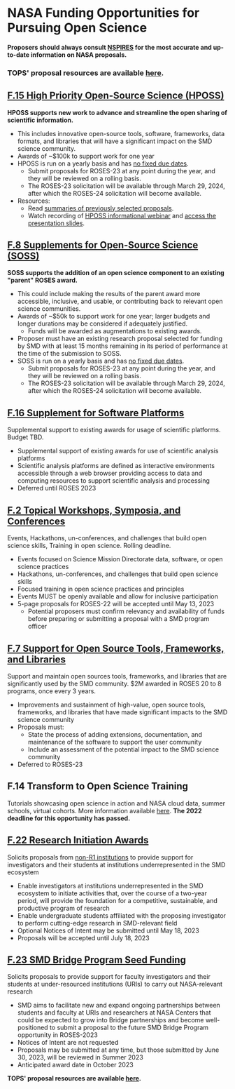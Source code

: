 # NASA Funding Opportunities for Pursuing Open Science
**Proposers should always consult [NSPIRES](https://nspires.nasaprs.com/external/) for the most accurate and up-to-date information on NASA proposals.**

### TOPS' proposal resources are available [here](https://nasa.github.io/Transform-to-Open-Science-Book/Proposal_Resources/readme.html).

## [F.15 High Priority Open-Source Science (HPOSS)](https://nspires.nasaprs.com/external/solicitations/summary.do?solId=%7b21419978-190B-811F-35A7-6D2DEEE24E4E%7d&path=&method=init)
**HPOSS supports new work to advance and streamline the open sharing of scientific information.**
- This includes innovative open-source tools, software, frameworks, data formats, and libraries that will have a significant impact on the SMD science community.
- Awards of ~$100k to support work for one year
- HPOSS is run on a yearly basis and has [no fixed due dates](https://science.nasa.gov/researchers/NoDD).
     - Submit proposals for ROSES-23 at any point during the year, and they will be reviewed on a rolling basis.
     - The ROSES-23 solicitation will be available through March 29, 2024, after which the ROSES-24 solicitation will become available.
- Resources: 
     - Read [summaries of previously selected proposals](https://nspires.nasaprs.com/external/viewrepositorydocument/cmdocumentid=957922/solicitationId=%7BB364DBB8-390B-744D-013F-8F4C304B9A63%7D/viewSolicitationDocument=1/HPOSS22%20Abstracts-clg-smc.pdf).
     - Watch recording of [HPOSS informational webinar](https://www.youtube.com/watch?v=YY87YMQc70E) and [access the presentation slides](https://nspires.nasaprs.com/external/viewrepositorydocument/cmdocumentid=916271/solicitationId=%7BB364DBB8-390B-744D-013F-8F4C304B9A63%7D/viewSolicitationDocument=1/HPOSS%20Information%20Session%2020230119.pdf).

## [F.8 Supplements for Open-Source Science (SOSS)](https://nspires.nasaprs.com/external/solicitations/summary.do?solId=%7B2B66037B-0507-568E-5D64-2A3B61DF0195%7D&path=&method=init)
**SOSS supports the addition of an open science component to an existing "parent" ROSES award.**
- This could include making the results of the parent award more accessible, inclusive, and usable, or contributing back to relevant open science communities.
- Awards of ~$50k to support work for one year; larger budgets and longer durations may be considered if adequately justified.
     - Funds will be awarded as augmentations to existing awards.
- Proposer must have an existing research proposal selected for funding by SMD with at least 15 months remaining in its period of performance at the time of the submission to SOSS.
- SOSS is run on a yearly basis and has [no fixed due dates](https://science.nasa.gov/researchers/NoDD).
     - Submit proposals for ROSES-23 at any point during the year, and they will be reviewed on a rolling basis.
     - The ROSES-23 solicitation will be available through March 29, 2024, after which the ROSES-24 solicitation will become available.

## [F.16 Supplement for Software Platforms](https://science.nasa.gov/researchers/solicitations/roses-2022/amendment-72-f16-supplement-scientific-software-platforms-deferred-roses-2023)
Supplemental support to existing awards for usage of scientific platforms. Budget TBD.
- Supplemental support of existing awards for use of scientific analysis platforms
- Scientific analysis platforms are defined as interactive environments accessible through a web browser providing access to data and computing resources to support scientific analysis and processing 
- Deferred until ROSES 2023

## [F.2 Topical Workshops, Symposia, and Conferences](https://science.nasa.gov/researchers/sara/grant-solicitations/roses-2021/amendment-10-final-text-f2-topical-workshops-symposia-and-conferences)
Events, Hackathons, un-conferences, and challenges that build open science skills, Training in open science. Rolling deadline.
- Events focused on Science Mission Directorate data, software, or open science practices
- Hackathons, un-conferences, and challenges that build open science skills
- Focused training in open science practices and principles
- Events MUST be openly available and allow for inclusive participation 
- 5-page proposals for ROSES-22 will be accepted until May 13, 2023
     - Potential proposers must confirm relevancy and availability of funds before preparing or submitting a proposal with a SMD program officer 

## [F.7 Support for Open Source Tools, Frameworks, and Libraries](https://science.nasa.gov/researchers/solicitations/roses-2022/amendment-41-f7-support-open-source-tools-frameworks-and-libraries-deferred-roses-2023)
Support and maintain open sources tools, frameworks, and libraries that are significantly used by the SMD community. $2M awarded in ROSES 20 to 8 programs, once every 3 years.
- Improvements and sustainment of high-value, open source tools, frameworks, and libraries that have made significant impacts to the SMD science community
- Proposals must:
     - State the process of adding extensions, documentation, and maintenance of the software to support the user community
     - Include an assessment of the potential impact to the SMD science community
- Deferred to ROSES-23

## F.14 Transform to Open Science Training
Tutorials showcasing open science in action and NASA cloud data, summer schools, virtual cohorts. More information available [here](/docs/Area4_Moving_To_Openness/TOPST/readme.md).
**The 2022 deadline for this opportunity has passed.** 

## [F.22 Research Initiation Awards](https://nspires.nasaprs.com/external/solicitations/summary.do?solId=%7bD6077002-CFAA-75A8-2801-89B66032541D%7d&path=&method=init)
Solicits proposals from [non-R1 institutions](https://carnegieclassifications.acenet.edu/) to provide support for investigators and their students at institutions underrepresented in the SMD ecosystem
- Enable investigators at institutions underrepresented in the SMD ecosystem to initiate activities that, over the course of a two-year period, will provide the foundation for a competitive, sustainable, and productive program of research
- Enable undergraduate students affiliated with the proposing investigator to perform cutting-edge research in SMD-relevant field
- Optional Notices of Intent may be submitted until May 18, 2023
- Proposals will be accepted until July 18, 2023

## [F.23 SMD Bridge Program Seed Funding](https://nspires.nasaprs.com/external/solicitations/summary.do?solId=%7b4C8B84E1-912B-E387-F03A-19DA6873F508%7d&path=&method=init)
Solicits proposals to provide support for faculty investigators and their students at under-resourced institutions (URIs) to carry out NASA-relevant research
- SMD aims to facilitate new and expand ongoing partnerships between students and faculty at URIs and researchers at NASA Centers that could be expected to grow into Bridge partnerships and become well-positioned to submit a proposal to the future SMD Bridge Program opportunity in ROSES-2023
- Notices of Intent are not requested 
- Proposals may be submitted at any time, but those submitted by June 30, 2023, will be reviewed in Summer 2023
- Anticipated award date in October 2023

**TOPS' proposal resources are available [here](/docs/Area4_Moving_To_Openness/TOPST/proposal_resources.md).**
